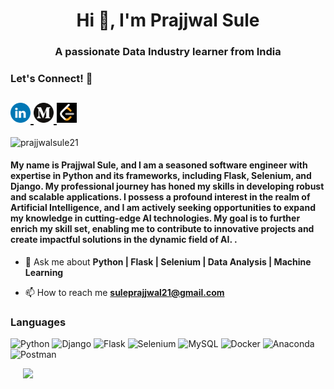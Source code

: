 <h1 align="center">Hi 👋, I'm Prajjwal Sule</h1>
<h3 align="center">A passionate Data Industry learner from India</h3>

### Let's Connect! 🤝
<h2 align="left">
<a href="https://www.linkedin.com/in/prajjwal-sule/" target="_blank">
     <img src="https://github.com/PrajjwalSule21/social-icon/blob/main/LinkedIN.png" width="32" height="32"/>
     </a>
<a href="https://medium.com/@iamsule21" target="_blank">
     <img src="https://github.com/PrajjwalSule21/social-icon/blob/main/Medium.png" width="32" height="32"/>
     </a>
<a href="https://leetcode.com/suleprajjwal21/" target="_blank" rel="noopener noreferrer">
     <img src="https://github.com/PrajjwalSule21/social-icon/blob/main/LeetCodeDD.png" width="32" height="32"/>
     </a>
</h2>


<p align="left"> <img src="https://komarev.com/ghpvc/?username=prajjwalsule21&label=Profile%20views&color=0e75b6&style=flat" alt="prajjwalsule21" /> </p>

#### My name is Prajjwal Sule, and I am a seasoned software engineer with expertise in Python and its frameworks, including Flask, Selenium, and Django. My professional journey has honed my skills in developing robust and scalable applications. I possess a profound interest in the realm of Artificial Intelligence, and I am actively seeking opportunities to expand my knowledge in cutting-edge AI technologies. My goal is to further enrich my skill set, enabling me to contribute to innovative projects and create impactful solutions in the dynamic field of AI. .

- 💬 Ask me about **Python | Flask | Selenium | Data Analysis | Machine Learning**

- 📫 How to reach me **suleprajjwal21@gmail.com**

### Languages

![Python](https://img.shields.io/badge/python-3670A0?style=for-the-badge&logo=python&logoColor=ffdd54)
![Django](https://img.shields.io/badge/django-%23092E20.svg?style=for-the-badge&logo=django&logoColor=white)
![Flask](https://img.shields.io/badge/flask-%23000.svg?style=for-the-badge&logo=flask&logoColor=white)
![Selenium](https://img.shields.io/badge/-selenium-%43B02A?style=for-the-badge&logo=selenium&logoColor=white)
![MySQL](https://img.shields.io/badge/mysql-%2300f.svg?style=for-the-badge&logo=mysql&logoColor=white)
![Docker](https://img.shields.io/badge/docker-%230db7ed.svg?style=for-the-badge&logo=docker&logoColor=white)
![Anaconda](https://img.shields.io/badge/Anaconda-%2344A833.svg?style=for-the-badge&logo=anaconda&logoColor=white)
![Postman](https://img.shields.io/badge/Postman-FF6C37?style=for-the-badge&logo=postman&logoColor=white)




<a style="padding:20px"> <img src="https://github-readme-stats.vercel.app/api/top-langs/?username=prajjwalsule21&hide=SCSS,less,php&bg_color=DEG&langs_count=3"></a>
